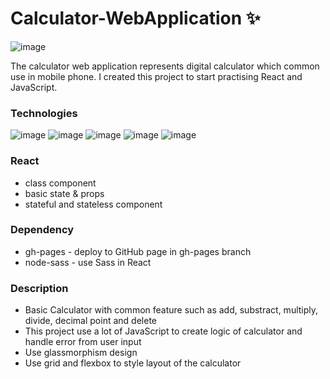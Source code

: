 # Calculator-WebApplication ✨
![image](https://github.com/firstneverrest/Calculator-WebApplication/blob/master/my-calculator-thumbnail.jpg)

The calculator web application represents digital calculator which common use in mobile phone. I created this project to start practising React and JavaScript.
### Technologies
![image](https://img.shields.io/badge/React-20232A?style=for-the-badge&logo=react&logoColor=61DAFB)
![image](https://img.shields.io/badge/HTML5-E34F26?style=for-the-badge&logo=html5&logoColor=white)
![image](https://img.shields.io/badge/CSS3-1572B6?style=for-the-badge&logo=css3&logoColor=white)
![image](https://img.shields.io/badge/Sass-CC6699?style=for-the-badge&logo=sass&logoColor=white)
![image](https://img.shields.io/badge/JavaScript-F7DF1E?style=for-the-badge&logo=javascript&logoColor=black)

### React
- class component
- basic state & props
- stateful and stateless component

### Dependency
- gh-pages - deploy to GitHub page in gh-pages branch
- node-sass - use Sass in React

### Description
- Basic Calculator with common feature such as add, substract, multiply, divide, decimal point and delete
- This project use a lot of JavaScript to create logic of calculator and handle error from user input
- Use glassmorphism design
- Use grid and flexbox to style layout of the calculator
